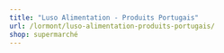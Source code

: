 ```yaml
---
title: "Luso Alimentation - Produits Portugais"
url: /lormont/luso-alimentation-produits-portugais/
shop: supermarché
---
```

